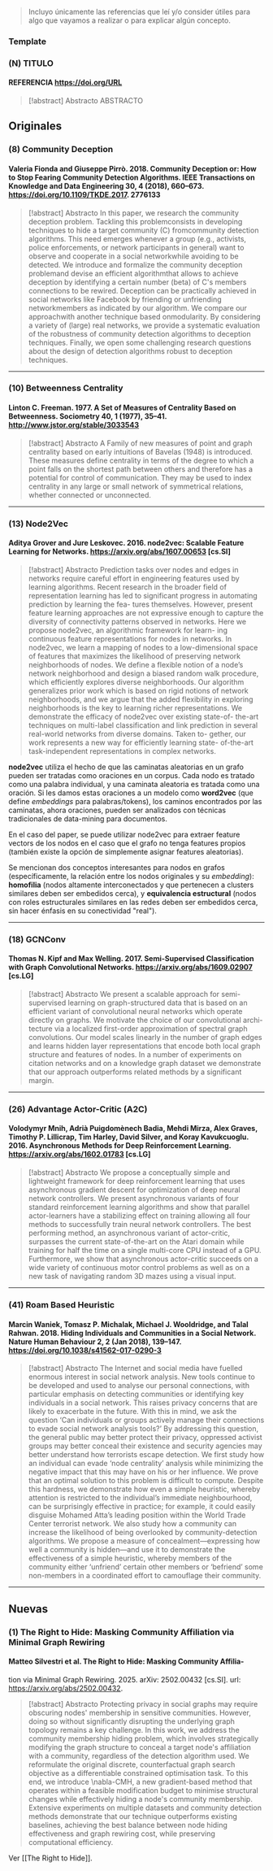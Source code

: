 >  Incluyo únicamente las referencias que leí y/o consider útiles para algo que vayamos a realizar o para explicar algún concepto.

### Template
### (N) TITULO
#### REFERENCIA https://doi.org/URL
> [!abstract] Abstracto
>  ABSTRACTO

## Originales
### (8) Community Deception
####  Valeria Fionda and Giuseppe Pirrò. 2018. Community Deception or: How to Stop Fearing Community Detection Algorithms. IEEE Transactions on Knowledge and Data Engineering 30, 4 (2018), 660–673. https://doi.org/10.1109/TKDE.2017. 2776133
> [!abstract] Abstracto
>  In this paper, we research the community deception problem. Tackling this problemconsists in developing techniques to hide a target community (C) fromcommunity detection algorithms. This need emerges whenever a group (e.g., activists, police enforcements, or network participants in general) want to observe and cooperate in a social networkwhile avoiding to be detected. We introduce and formalize the community deception problemand devise an efficient algorithmthat allows to achieve deception by identifying a certain number (beta) of C's members connections to be rewired. Deception can be practically achieved in social networks like Facebook by friending or unfriending networkmembers as indicated by our algorithm. We compare our approachwith another technique based onmodularity. By considering a variety of (large) real networks, we provide a systematic evaluation of the robustness of community detection algorithms to deception techniques. Finally, we open some challenging research questions about the design of detection algorithms robust to deception techniques.

---
### (10) Betweenness Centrality
#### Linton C. Freeman. 1977. A Set of Measures of Centrality Based on Betweenness. Sociometry 40, 1 (1977), 35–41. http://www.jstor.org/stable/3033543
> [!abstract] Abstracto
>  A Family of new measures of point and graph centrality based on early intuitions of Bavelas (1948) is introduced. These measures define centrality in terms of the degree to which a point falls on the shortest path between others and therefore has a potential for control of communication. They may be used to index centrality in any large or small network of symmetrical relations, whether connected or unconnected.

---
### (13) Node2Vec
#### Aditya Grover and Jure Leskovec. 2016. node2vec: Scalable Feature Learning for Networks. https://arxiv.org/abs/1607.00653 \[cs.SI\]
> [!abstract] Abstracto
>  Prediction tasks over nodes and edges in networks require careful
effort in engineering features used by learning algorithms. Recent
research in the broader field of representation learning has led to
significant progress in automating prediction by learning the fea-
tures themselves. However, present feature learning approaches
are not expressive enough to capture the diversity of connectivity
patterns observed in networks.
Here we propose node2vec, an algorithmic framework for learn-
ing continuous feature representations for nodes in networks. In
node2vec, we learn a mapping of nodes to a low-dimensional space
of features that maximizes the likelihood of preserving network
neighborhoods of nodes. We define a flexible notion of a node’s
network neighborhood and design a biased random walk procedure,
which efficiently explores diverse neighborhoods. Our algorithm
generalizes prior work which is based on rigid notions of network
neighborhoods, and we argue that the added flexibility in exploring
neighborhoods is the key to learning richer representations.
We demonstrate the efficacy of node2vec over existing state-of-
the-art techniques on multi-label classification and link prediction
in several real-world networks from diverse domains. Taken to-
gether, our work represents a new way for efficiently learning state-
of-the-art task-independent representations in complex networks.

**node2vec** utiliza el hecho de que las caminatas aleatorias en un grafo pueden ser tratadas como oraciones en un corpus. Cada nodo es tratado como una palabra individual, y una caminata aleatoria es tratada como una oración. Si les damos estas oraciones a un modelo como **word2vec** (que define *embeddings* para palabras/tokens), los caminos encontrados por las caminatas, ahora oraciones, pueden ser analizados con técnicas tradicionales de data-mining para documentos.

En el caso del paper, se puede utilizar node2vec para extraer feature vectors de los nodos en el caso que el grafo no tenga features propios (también existe la opción de simplemente asignar features aleatorias).

Se mencionan dos conceptos interesantes para nodos en grafos (específicamente, la relación entre los nodos originales y su *embedding*): **homofilia** (nodos altamente interconectados y que pertenecen a clusters similares deben ser embedidos cerca), y **equivalencia estructural** (nodos con roles estructurales similares en las redes deben ser embedidos cerca, sin hacer énfasis en su conectividad "real").

---
### (18) GCNConv
#### Thomas N. Kipf and Max Welling. 2017. Semi-Supervised Classification with Graph Convolutional Networks. https://arxiv.org/abs/1609.02907 \[cs.LG\]
> [!abstract] Abstracto
>  We present a scalable approach for semi-supervised learning on graph-structured
data that is based on an efficient variant of convolutional neural networks which
operate directly on graphs. We motivate the choice of our convolutional archi-
tecture via a localized first-order approximation of spectral graph convolutions.
Our model scales linearly in the number of graph edges and learns hidden layer
representations that encode both local graph structure and features of nodes. In
a number of experiments on citation networks and on a knowledge graph dataset
we demonstrate that our approach outperforms related methods by a significant
margin.


---
### (26) Advantage Actor-Critic (A2C)
#### Volodymyr Mnih, Adrià Puigdomènech Badia, Mehdi Mirza, Alex Graves, Timothy P. Lillicrap, Tim Harley, David Silver, and Koray Kavukcuoglu. 2016. Asynchronous Methods for Deep Reinforcement Learning. https://arxiv.org/abs/1602.01783 \[cs.LG\]
> [!abstract] Abstracto
>  We propose a conceptually simple and lightweight framework for deep reinforcement learning that uses asynchronous gradient descent for optimization of deep neural network controllers. We present asynchronous variants of four standard reinforcement learning algorithms and show that parallel actor-learners have a stabilizing effect on training allowing all four methods to successfully train neural network controllers. The best performing method, an asynchronous variant of actor-critic, surpasses the current state-of-the-art on the Atari domain while training for half the time on a single multi-core CPU instead of a GPU. Furthermore, we show that asynchronous actor-critic succeeds on a wide variety of continuous motor control problems as well as on a new task of navigating random 3D mazes using a visual input.

---
### (41) Roam Based Heuristic
#### Marcin Waniek, Tomasz P. Michalak, Michael J. Wooldridge, and Talal Rahwan. 2018. Hiding Individuals and Communities in a Social Network. Nature Human Behaviour 2, 2 (Jan 2018), 139–147. https://doi.org/10.1038/s41562-017-0290-3
> [!abstract] Abstracto
>  The Internet and social media have fuelled enormous interest in social network analysis. New tools continue to be developed and used to analyse our personal connections, with particular emphasis on detecting communities or identifying key individuals in a social network. This raises privacy concerns that are likely to exacerbate in the future. With this in mind, we ask the question ‘Can individuals or groups actively manage their connections to evade social network analysis tools?’ By addressing this question, the general public may better protect their privacy, oppressed activist groups may better conceal their existence and security agencies may better understand how terrorists escape detection. We first study how an individual can evade ‘node centrality’ analysis while minimizing the negative impact that this may have on his or her influence. We prove that an optimal solution to this problem is difficult to compute. Despite this hardness, we demonstrate how even a simple heuristic, whereby attention is restricted to the individual’s immediate neighbourhood, can be surprisingly effective in practice; for example, it could easily disguise Mohamed Atta’s leading position within the World Trade Center terrorist network. We also study how a community can increase the likelihood of being overlooked by community-detection algorithms. We propose a measure of concealment—expressing how well a community is hidden—and use it to demonstrate the effectiveness of a simple heuristic, whereby members of the community either ‘unfriend’ certain other members or ‘befriend’ some non-members in a coordinated effort to camouflage their community.

---

## Nuevas
### (1) The Right to Hide: Masking Community Affiliation via Minimal Graph Rewiring

####  Matteo Silvestri et al. The Right to Hide: Masking Community Affilia-
tion via Minimal Graph Rewiring. 2025. arXiv: 2502.00432 [cs.SI]. url:
https://arxiv.org/abs/2502.00432.
> [!abstract] Abstracto
>  Protecting privacy in social graphs may require obscuring nodes' membership in sensitive communities. However, doing so without significantly disrupting the underlying graph topology remains a key challenge. In this work, we address the community membership hiding problem, which involves strategically modifying the graph structure to conceal a target node's affiliation with a community, regardless of the detection algorithm used. We reformulate the original discrete, counterfactual graph search objective as a differentiable constrained optimisation task. To this end, we introduce \nabla-CMH, a new gradient-based method that operates within a feasible modification budget to minimise structural changes while effectively hiding a node's community membership. Extensive experiments on multiple datasets and community detection methods demonstrate that our technique outperforms existing baselines, achieving the best balance between node hiding effectiveness and graph rewiring cost, while preserving computational efficiency.

Ver [[The Right to Hide]].